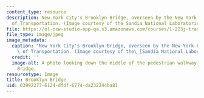 ```yaml
---
content_type: resource
description: New York City's Brooklyn Bridge, overseen by the New York City Department
  of Transportation. (Image courtesy of the Sandia National Laboratories.)
file: https://ol-ocw-studio-app-qa.s3.amazonaws.com/courses/1-223j-transportation-policy-strategy-and-management-fall-2004/039922776124dfdf6774da232244ba81_1-223jf04.jpg
file_type: image/jpeg
image_metadata:
  caption: "New York City's Brooklyn Bridge, overseen by the New York City Department\
    \ of Transportation. (Image courtesy of the\_[Sandia National Laboratories](http://www.sandia.gov/).)"
  credit: ''
  image-alt: A photo looking down the middle of the pedestrian walkway on the Brooklyn
    Bridge.
resourcetype: Image
title: Brooklyn Bridge
uid: 03992277-6124-dfdf-6774-da232244ba81
---
```

